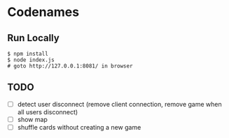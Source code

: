 # Codenames

## Run Locally
```
$ npm install
$ node index.js
# goto http://127.0.0.1:8081/ in browser
```

## TODO
- [ ] detect user disconnect (remove client connection, remove game when all users disconnect)
- [ ] show map
- [ ] shuffle cards without creating a new game
